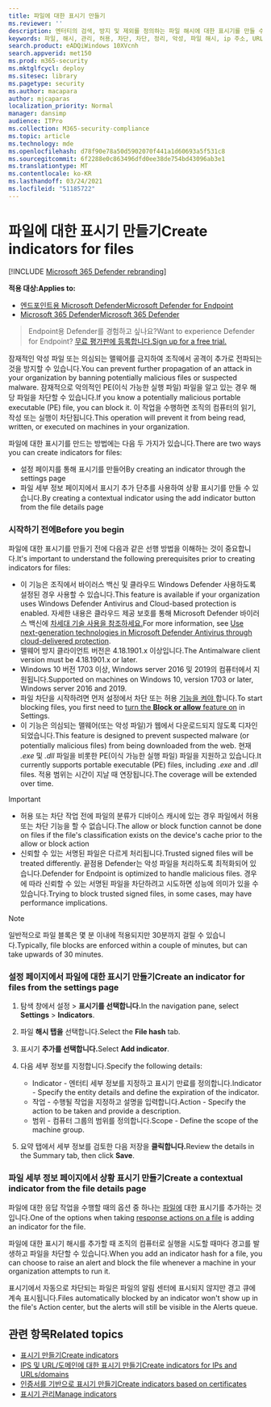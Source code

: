 ```yaml
---
title: 파일에 대한 표시기 만들기
ms.reviewer: ''
description: 엔터티의 검색, 방지 및 제외를 정의하는 파일 해시에 대한 표시기를 만들 수 있습니다.
keywords: 파일, 해시, 관리, 허용, 차단, 차단, 정리, 악성, 파일 해시, ip 주소, URL, 도메인
search.product: eADQiWindows 10XVcnh
search.appverid: met150
ms.prod: m365-security
ms.mktglfcycl: deploy
ms.sitesec: library
ms.pagetype: security
ms.author: macapara
author: mjcaparas
localization_priority: Normal
manager: dansimp
audience: ITPro
ms.collection: M365-security-compliance
ms.topic: article
ms.technology: mde
ms.openlocfilehash: d78f90e78a50d5902070f441a1d60693a5f531c8
ms.sourcegitcommit: 6f2288e0c863496dfd0ee38de754bd43096ab3e1
ms.translationtype: MT
ms.contentlocale: ko-KR
ms.lasthandoff: 03/24/2021
ms.locfileid: "51185722"
---
```

# <a name="create-indicators-for-files"></a><span data-ttu-id="72126-104">파일에 대한 표시기 만들기</span><span class="sxs-lookup"><span data-stu-id="72126-104">Create indicators for files</span></span>

[!INCLUDE [Microsoft 365 Defender rebranding](../../includes/microsoft-defender.md)]


<span data-ttu-id="72126-105">**적용 대상:**</span><span class="sxs-lookup"><span data-stu-id="72126-105">**Applies to:**</span></span>
- [<span data-ttu-id="72126-106">엔드포인트용 Microsoft Defender</span><span class="sxs-lookup"><span data-stu-id="72126-106">Microsoft Defender for Endpoint</span></span>](https://go.microsoft.com/fwlink/p/?linkid=2154037)
- [<span data-ttu-id="72126-107">Microsoft 365 Defender</span><span class="sxs-lookup"><span data-stu-id="72126-107">Microsoft 365 Defender</span></span>](https://go.microsoft.com/fwlink/?linkid=2118804)



><span data-ttu-id="72126-108">Endpoint용 Defender를 경험하고 싶나요?</span><span class="sxs-lookup"><span data-stu-id="72126-108">Want to experience Defender for Endpoint?</span></span> [<span data-ttu-id="72126-109">무료 평가판에 등록합니다.</span><span class="sxs-lookup"><span data-stu-id="72126-109">Sign up for a free trial.</span></span>](https://www.microsoft.com/en-us/WindowsForBusiness/windows-atp?ocid=docs-wdatp-automationexclusionlist-abovefoldlink)

<span data-ttu-id="72126-110">잠재적인 악성 파일 또는 의심되는 맬웨어를 금지하여 조직에서 공격이 추가로 전파되는 것을 방지할 수 있습니다.</span><span class="sxs-lookup"><span data-stu-id="72126-110">You can prevent further propagation of an attack in your organization by banning potentially malicious files or suspected malware.</span></span> <span data-ttu-id="72126-111">잠재적으로 악의적인 PE(이식 가능한 실행 파일) 파일을 알고 있는 경우 해당 파일을 차단할 수 있습니다.</span><span class="sxs-lookup"><span data-stu-id="72126-111">If you know a potentially malicious portable executable (PE) file, you can block it.</span></span> <span data-ttu-id="72126-112">이 작업을 수행하면 조직의 컴퓨터의 읽기, 작성 또는 실행이 차단됩니다.</span><span class="sxs-lookup"><span data-stu-id="72126-112">This operation will prevent it from being read, written, or executed on machines in your organization.</span></span>

<span data-ttu-id="72126-113">파일에 대한 표시기를 만드는 방법에는 다음 두 가지가 있습니다.</span><span class="sxs-lookup"><span data-stu-id="72126-113">There are two ways you can create indicators for files:</span></span>
- <span data-ttu-id="72126-114">설정 페이지를 통해 표시기를 만들어</span><span class="sxs-lookup"><span data-stu-id="72126-114">By creating an indicator through the settings page</span></span>
- <span data-ttu-id="72126-115">파일 세부 정보 페이지에서 표시기 추가 단추를 사용하여 상황 표시기를 만들 수 있습니다.</span><span class="sxs-lookup"><span data-stu-id="72126-115">By creating a contextual indicator using the add indicator button from the file details page</span></span>

### <a name="before-you-begin"></a><span data-ttu-id="72126-116">시작하기 전에</span><span class="sxs-lookup"><span data-stu-id="72126-116">Before you begin</span></span>
<span data-ttu-id="72126-117">파일에 대한 표시기를 만들기 전에 다음과 같은 선행 방법을 이해하는 것이 중요합니다.</span><span class="sxs-lookup"><span data-stu-id="72126-117">It's important to understand the following prerequisites prior to creating indicators for files:</span></span>

- <span data-ttu-id="72126-118">이 기능은 조직에서 바이러스 백신 및 클라우드 Windows Defender 사용하도록 설정된 경우 사용할 수 있습니다.</span><span class="sxs-lookup"><span data-stu-id="72126-118">This feature is available if your organization uses Windows Defender Antivirus and Cloud-based protection is enabled.</span></span> <span data-ttu-id="72126-119">자세한 내용은 클라우드 제공 보호를 통해 Microsoft Defender 바이러스 백신에 [차세대 기술 사용을 참조하세요.](https://docs.microsoft.com/windows/security/threat-protection/microsoft-defender-antivirus/utilize-microsoft-cloud-protection-microsoft-defender-antivirus)</span><span class="sxs-lookup"><span data-stu-id="72126-119">For more information, see [Use next-generation technologies in Microsoft Defender Antivirus through cloud-delivered protection](https://docs.microsoft.com/windows/security/threat-protection/microsoft-defender-antivirus/utilize-microsoft-cloud-protection-microsoft-defender-antivirus).</span></span>
- <span data-ttu-id="72126-120">맬웨어 방지 클라이언트 버전은 4.18.1901.x 이상입니다.</span><span class="sxs-lookup"><span data-stu-id="72126-120">The Antimalware client version must be 4.18.1901.x or later.</span></span>
- <span data-ttu-id="72126-121">Windows 10 버전 1703 이상, Windows server 2016 및 2019의 컴퓨터에서 지원됩니다.</span><span class="sxs-lookup"><span data-stu-id="72126-121">Supported on machines on Windows 10, version 1703 or later, Windows server 2016 and 2019.</span></span>
- <span data-ttu-id="72126-122">파일 차단을 시작하려면 먼저 설정에서 차단 또는 허용 [기능을 켜야  ](advanced-features.md) 합니다.</span><span class="sxs-lookup"><span data-stu-id="72126-122">To start blocking files, you first need to [turn the **Block or allow** feature on](advanced-features.md) in Settings.</span></span>
- <span data-ttu-id="72126-123">이 기능은 의심되는 맬웨어(또는 악성 파일)가 웹에서 다운로드되지 않도록 디자인되었습니다.</span><span class="sxs-lookup"><span data-stu-id="72126-123">This feature is designed to prevent suspected malware (or potentially malicious files) from being downloaded from the web.</span></span> <span data-ttu-id="72126-124">현재 _.exe_ 및 _.dll_ 파일을 비롯한 PE(이식 가능한 실행 파일) 파일을 지원하고 있습니다.</span><span class="sxs-lookup"><span data-stu-id="72126-124">It currently supports portable executable (PE) files, including _.exe_ and _.dll_ files.</span></span> <span data-ttu-id="72126-125">적용 범위는 시간이 지날 때 연장됩니다.</span><span class="sxs-lookup"><span data-stu-id="72126-125">The coverage will be extended over time.</span></span>

>[!IMPORTANT]
>- <span data-ttu-id="72126-126">허용 또는 차단 작업 전에 파일의 분류가 디바이스 캐시에 있는 경우 파일에서 허용 또는 차단 기능을 할 수 없습니다.</span><span class="sxs-lookup"><span data-stu-id="72126-126">The allow or block function cannot be done on files if the file's classification exists on the device's cache prior to the allow or block action</span></span> 
>- <span data-ttu-id="72126-127">신뢰할 수 있는 서명된 파일은 다르게 처리됩니다.</span><span class="sxs-lookup"><span data-stu-id="72126-127">Trusted signed files will be treated differently.</span></span> <span data-ttu-id="72126-128">끝점용 Defender는 악성 파일을 처리하도록 최적화되어 있습니다.</span><span class="sxs-lookup"><span data-stu-id="72126-128">Defender for Endpoint is optimized to handle malicious files.</span></span> <span data-ttu-id="72126-129">경우에 따라 신뢰할 수 있는 서명된 파일을 차단하려고 시도하면 성능에 의미가 있을 수 있습니다.</span><span class="sxs-lookup"><span data-stu-id="72126-129">Trying to block trusted signed files, in some cases, may have performance implications.</span></span>

 
>[!NOTE]
><span data-ttu-id="72126-130">일반적으로 파일 블록은 몇 분 이내에 적용되지만 30분까지 걸릴 수 있습니다.</span><span class="sxs-lookup"><span data-stu-id="72126-130">Typically, file blocks are enforced within a couple of minutes, but can take upwards of 30 minutes.</span></span>

### <a name="create-an-indicator-for-files-from-the-settings-page"></a><span data-ttu-id="72126-131">설정 페이지에서 파일에 대한 표시기 만들기</span><span class="sxs-lookup"><span data-stu-id="72126-131">Create an indicator for files from the settings page</span></span>

1. <span data-ttu-id="72126-132">탐색 창에서 설정   >  **표시기를 선택합니다.**</span><span class="sxs-lookup"><span data-stu-id="72126-132">In the navigation pane, select **Settings** > **Indicators**.</span></span>  

2. <span data-ttu-id="72126-133">파일 **해시 탭을** 선택합니다.</span><span class="sxs-lookup"><span data-stu-id="72126-133">Select the **File hash** tab.</span></span>

3. <span data-ttu-id="72126-134">표시기 **추가를 선택합니다.**</span><span class="sxs-lookup"><span data-stu-id="72126-134">Select **Add indicator**.</span></span>

4. <span data-ttu-id="72126-135">다음 세부 정보를 지정합니다.</span><span class="sxs-lookup"><span data-stu-id="72126-135">Specify the following details:</span></span>
   - <span data-ttu-id="72126-136">Indicator - 엔터티 세부 정보를 지정하고 표시기 만료를 정의합니다.</span><span class="sxs-lookup"><span data-stu-id="72126-136">Indicator - Specify the entity details and define the expiration of the indicator.</span></span>
   - <span data-ttu-id="72126-137">작업 - 수행될 작업을 지정하고 설명을 입력합니다.</span><span class="sxs-lookup"><span data-stu-id="72126-137">Action - Specify the action to be taken and provide a description.</span></span>
   - <span data-ttu-id="72126-138">범위 - 컴퓨터 그룹의 범위를 정의합니다.</span><span class="sxs-lookup"><span data-stu-id="72126-138">Scope - Define the scope of the machine group.</span></span>

5. <span data-ttu-id="72126-139">요약 탭에서 세부 정보를 검토한 다음 저장을 **클릭합니다.**</span><span class="sxs-lookup"><span data-stu-id="72126-139">Review the details in the Summary tab, then click **Save**.</span></span>

### <a name="create-a-contextual-indicator-from-the-file-details-page"></a><span data-ttu-id="72126-140">파일 세부 정보 페이지에서 상황 표시기 만들기</span><span class="sxs-lookup"><span data-stu-id="72126-140">Create a contextual indicator from the file details page</span></span>
<span data-ttu-id="72126-141">파일에 대한 응답 작업을 수행할 때의 옵션 중 하나는 [파일에](respond-file-alerts.md) 대한 표시기를 추가하는 것입니다.</span><span class="sxs-lookup"><span data-stu-id="72126-141">One of the options when taking [response actions on a file](respond-file-alerts.md) is adding an indicator for the file.</span></span> 

<span data-ttu-id="72126-142">파일에 대한 표시기 해시를 추가할 때 조직의 컴퓨터로 실행을 시도할 때마다 경고를 발생하고 파일을 차단할 수 있습니다.</span><span class="sxs-lookup"><span data-stu-id="72126-142">When you add an indicator hash for a file, you can choose to raise an alert and block the file whenever a machine in your organization attempts to run it.</span></span>

<span data-ttu-id="72126-143">표시기에서 자동으로 차단되는 파일은 파일의 알림 센터에 표시되지 않지만 경고 큐에 계속 표시됩니다.</span><span class="sxs-lookup"><span data-stu-id="72126-143">Files automatically blocked by an indicator won't show up in the file's Action center, but the alerts will still be visible in the Alerts queue.</span></span>


## <a name="related-topics"></a><span data-ttu-id="72126-144">관련 항목</span><span class="sxs-lookup"><span data-stu-id="72126-144">Related topics</span></span>
- [<span data-ttu-id="72126-145">표시기 만들기</span><span class="sxs-lookup"><span data-stu-id="72126-145">Create indicators</span></span>](manage-indicators.md)
- [<span data-ttu-id="72126-146">IPS 및 URL/도메인에 대한 표시기 만들기</span><span class="sxs-lookup"><span data-stu-id="72126-146">Create indicators for IPs and URLs/domains</span></span>](indicator-ip-domain.md)
- [<span data-ttu-id="72126-147">인증서를 기반으로 표시기 만들기</span><span class="sxs-lookup"><span data-stu-id="72126-147">Create indicators based on certificates</span></span>](indicator-certificates.md)
- [<span data-ttu-id="72126-148">표시기 관리</span><span class="sxs-lookup"><span data-stu-id="72126-148">Manage indicators</span></span>](indicator-manage.md)
